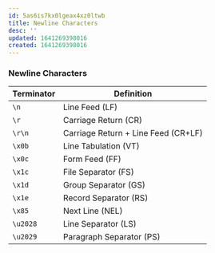 ```yaml
---
id: 5as6is7kx0lgeax4xz0ltwb
title: Newline Characters
desc: ''
updated: 1641269398016
created: 1641269398016
---
```



### Newline Characters

| Terminator | Definition                          |
| ---------- | ----------------------------------- |
| `\n`       | Line Feed (LF)                      |
| `\r`       | Carriage Return (CR)                |
| `\r\n`     | Carriage Return + Line Feed (CR+LF) |
| `\x0b`     | Line Tabulation (VT)                |
| `\x0c`     | Form Feed (FF)                      |
| `\x1c`     | File Separator (FS)                 |
| `\x1d`     | Group Separator (GS)                |
| `\x1e`     | Record Separator (RS)               |
| `\x85`     | Next Line (NEL)                     |
| `\u2028`   | Line Separator (LS)                 |
| `\u2029`   | Paragraph Separator (PS)            |
